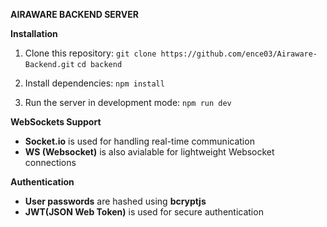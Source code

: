 **AIRAWARE BACKEND SERVER**

**Installation**

1. Clone this repository:
   `git clone https://github.com/ence03/Airaware-Backend.git`
   `cd backend`

2. Install dependencies:
   `npm install`

3. Run the server in development mode:
   `npm run dev`

**WebSockets Support**

- **Socket.io** is used for handling real-time communication
- **WS (Websocket)** is also avialable for lightweight Websocket connections

**Authentication**

- **User passwords** are hashed using **bcryptjs**
- **JWT(JSON Web Token)** is used for secure authentication
